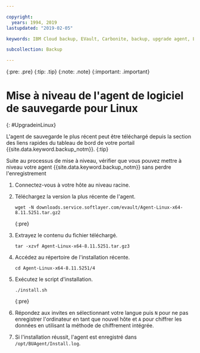 ```yaml
---

copyright:
  years: 1994, 2019
lastupdated: "2019-02-05"

keywords: IBM Cloud backup, EVault, Carbonite, backup, upgrade agent, Linux

subcollection: Backup

---
```

{:pre: .pre}
{:tip: .tip}
{:note: .note}
{:important: .important}

# Mise à niveau de l'agent de logiciel de sauvegarde pour Linux
{: #UpgradeinLinux}

L'agent de sauvegarde le plus récent peut être téléchargé depuis la section des liens rapides du tableau de bord de votre portail {{site.data.keyword.backup_notm}}.
{:tip}

Suite au processus de mise à niveau, vérifier que vous pouvez mettre à niveau votre agent {{site.data.keyword.backup_notm}} sans perdre l'enregistrement

1. Connectez-vous à votre hôte au niveau racine.
2. Téléchargez la version la plus récente de l'agent.
   ```
   wget -N downloads.service.softlayer.com/evault/Agent-Linux-x64-8.11.5251.tar.gz2
   ```
   {:pre}

3. Extrayez le contenu du fichier téléchargé.

   ```
   tar -xzvf Agent-Linux-x64-8.11.5251.tar.gz3
   ```
4. Accédez au répertoire de l'installation récente.
   ```
   cd Agent-Linux-x64-8.11.5251/4
   ```

5. Exécutez le script d'installation.
   ```
   ./install.sh
   ```
   {:pre}

6. Répondez aux invites en sélectionnant votre langue puis `N` pour ne pas enregistrer l'ordinateur en tant que nouvel hôte et `A` pour chiffrer les données en utilisant la méthode de chiffrement intégrée.

7. Si l'installation réussit, l'agent est enregistré dans `/opt/BUAgent/Install.log`.
